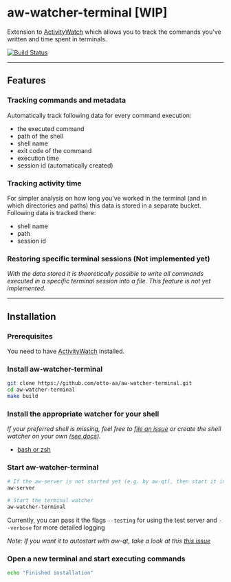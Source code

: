 # aw-watcher-terminal [WIP]

Extension to [ActivityWatch](https://github.com/activitywatch/activitywatch) which allows you to track the commands you've written and time spent in terminals.

[![Build Status](https://travis-ci.com/Otto-AA/aw-watcher-terminal.svg?branch=master)](https://travis-ci.com/Otto-AA/aw-watcher-terminal)

---------------

## Features

### Tracking commands and metadata

Automatically track following data for every command execution:

- the executed command
- path of the shell
- shell name
- exit code of the command
- execution time
- session id (automatically created)

### Tracking activity time

For simpler analysis on how long you've worked in the terminal (and in which directories and paths) this data is stored in a separate bucket. Following data is tracked there:

- shell name
- path
- session id

### Restoring specific terminal sessions (Not implemented yet)

_With the data stored it is theoretically possible to write all commands executed in a specific terminal session into a file. This feature is not yet implemented._

---------------

## Installation

### Prerequisites

You need to have [ActivityWatch](https://github.com/activitywatch/activitywatch) installed.

### Install aw-watcher-terminal

```bash
git clone https://github.com/otto-aa/aw-watcher-terminal.git
cd aw-watcher-terminal
make build
```

### Install the appropriate watcher for your shell

_If your preferred shell is missing, feel free to [file an issue](/issues) or create the shell watcher on your own ([see docs](/docs))._

- [bash or zsh](https://github.com/Otto-AA/aw-watcher-bash)

### Start aw-watcher-terminal

```bash
# If the aw-server is not started yet (e.g. by aw-qt), then start it in a separate terminal
aw-server
```

```bash
# Start the terminal watcher
aw-watcher-terminal
```

Currently, you can pass it the flags `--testing` for using the test server and `--verbose` for more detailed logging

_Note: If you want it to autostart with aw-qt, take a look at this [this issue](https://github.com/ActivityWatch/aw-qt/issues/35)_

### Open a new terminal and start executing commands

```bash
echo "Finished installation"
```